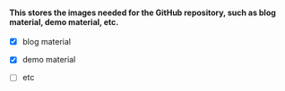
#### This stores the images needed for the GitHub repository, such as blog material, demo material, etc.

- [x] blog material

- [x] demo material

- [ ] etc
